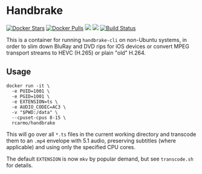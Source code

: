 # Handbrake

[![Docker Stars](https://img.shields.io/docker/stars/rcarmo/handbrake.svg)](https://hub.docker.com/r/rcarmo/handbrake)
[![Docker Pulls](https://img.shields.io/docker/pulls/rcarmo/handbrake.svg)](https://hub.docker.com/r/rcarmo/handbrake)
[![](https://images.microbadger.com/badges/image/rcarmo/handbrake.svg)](https://microbadger.com/images/rcarmo/handbrake "Get your own image badge on microbadger.com")
[![](https://images.microbadger.com/badges/version/rcarmo/handbrake.svg)](https://microbadger.com/images/rcarmo/handbrake "Get your own version badge on microbadger.com")
[![Build Status](https://travis-ci.org/rcarmo/docker-handbrake.svg?branch=master)](https://travis-ci.org/rcarmo/docker-handbrake)

This is a container for running `handbrake-cli` on non-Ubuntu systems, in order to slim down BluRay and DVD rips for iOS devices or convert MPEG transport streams to HEVC (H.265) or plain "old" H.264.


## Usage

```
docker run -it \
  -e PUID=1001 \
  -e PGID=1001 \
  -e EXTENSION=ts \
  -e AUDIO_CODEC=AC3 \
  -v "$PWD:/data" \
  --cpuset-cpus 8-15 \
  rcarmo/handbrake
```

This will go over all `*.ts` files in the current working directory and transcode them to an `.mp4` envelope with 5.1 audio, preserving subtitles (where applicable) and using only the specified CPU cores.

The default `EXTENSION` is now `mkv` by popular demand, but see `transcode.sh` for details.
